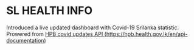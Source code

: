 # SL HEALTH INFO

Introduced a live updated dashboard with Covid-19 Srilanka statistic. 
Prowered from [HPB covid updates API (https://hpb.health.gov.lk/en/api-documentation)](https://hpb.health.gov.lk/en/api-documentation)
